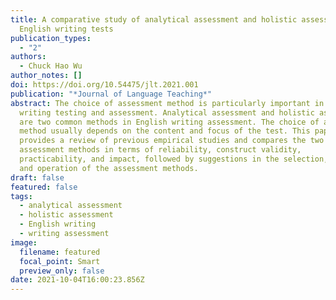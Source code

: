 ```yaml
---
title: A comparative study of analytical assessment and holistic assessment in
  English writing tests
publication_types:
  - "2"
authors:
  - Chuck Hao Wu
author_notes: []
doi: https://doi.org/10.54475/jlt.2021.001
publication: "*Journal of Language Teaching*"
abstract: The choice of assessment method is particularly important in English
  writing testing and assessment. Analytical assessment and holistic assessment
  are two common methods in English writing assessment. The choice of assessment
  method usually depends on the content and focus of the test. This paper
  provides a review of previous empirical studies and compares the two
  assessment methods in terms of reliability, construct validity,
  practicability, and impact, followed by suggestions in the selection, design,
  and operation of the assessment methods.
draft: false
featured: false
tags:
  - analytical assessment
  - holistic assessment
  - English writing
  - writing assessment
image:
  filename: featured
  focal_point: Smart
  preview_only: false
date: 2021-10-04T16:00:23.856Z
---
```

